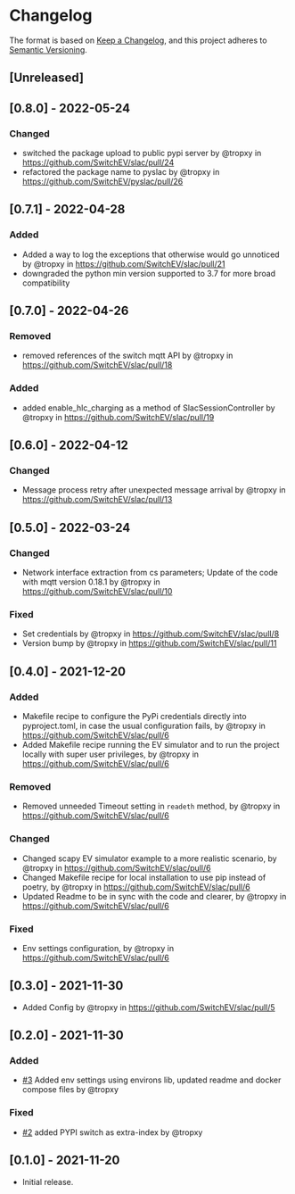 # Changelog

The format is based on [Keep a Changelog](https://keepachangelog.com/en/1.0.0/),
and this project adheres to [Semantic Versioning](https://semver.org/spec/v2.0.0.html).

## [Unreleased]

## [0.8.0] - 2022-05-24

### Changed
- switched the package upload to public pypi server by @tropxy in https://github.com/SwitchEV/slac/pull/24
- refactored the package name to pyslac by @tropxy in https://github.com/SwitchEV/pyslac/pull/26

## [0.7.1] - 2022-04-28

### Added

- Added a way to log the exceptions that otherwise would go unnoticed by @tropxy in https://github.com/SwitchEV/slac/pull/21
- downgraded the python min version supported to 3.7 for more broad compatibility

## [0.7.0] - 2022-04-26

### Removed

- removed references of the switch mqtt API  by @tropxy in https://github.com/SwitchEV/slac/pull/18

### Added

- added enable_hlc_charging as a method of SlacSessionController  by @tropxy in https://github.com/SwitchEV/slac/pull/19


## [0.6.0] - 2022-04-12

### Changed

- Message process retry after unexpected message arrival by @tropxy in https://github.com/SwitchEV/slac/pull/13

## [0.5.0] - 2022-03-24

### Changed

- Network interface extraction from cs parameters; Update of the code with mqtt version 0.18.1 by @tropxy in https://github.com/SwitchEV/slac/pull/10

### Fixed

- Set credentials by @tropxy in https://github.com/SwitchEV/slac/pull/8
- Version bump by @tropxy in https://github.com/SwitchEV/slac/pull/11

## [0.4.0] - 2021-12-20

### Added

- Makefile recipe to configure the PyPi credentials directly into pyproject.toml, in
  case the usual configuration fails, by @tropxy in https://github.com/SwitchEV/slac/pull/6
- Added Makefile recipe running the EV simulator and to run the project locally
  with super user privileges, by @tropxy in https://github.com/SwitchEV/slac/pull/6

### Removed

- Removed unneeded Timeout setting in `readeth` method, by @tropxy in https://github.com/SwitchEV/slac/pull/6

### Changed

- Changed scapy EV simulator example to a more realistic scenario, by @tropxy in https://github.com/SwitchEV/slac/pull/6
- Changed Makefile recipe for local installation to use pip instead of poetry, by @tropxy in https://github.com/SwitchEV/slac/pull/6
- Updated Readme to be in sync with the code and clearer, by @tropxy in https://github.com/SwitchEV/slac/pull/6

### Fixed

- Env settings configuration, by @tropxy in https://github.com/SwitchEV/slac/pull/6

## [0.3.0] - 2021-11-30

- Added Config by @tropxy in https://github.com/SwitchEV/slac/pull/5

## [0.2.0] - 2021-11-30

### Added

- [#3](https://github.com/SwitchEV/slac/pull/3) Added env settings using environs lib, updated readme and docker compose files by @tropxy

### Fixed

- [#2](https://github.com/SwitchEV/slac/pull/2) added PYPI switch as extra-index by @tropxy

## [0.1.0] - 2021-11-20

- Initial release.
